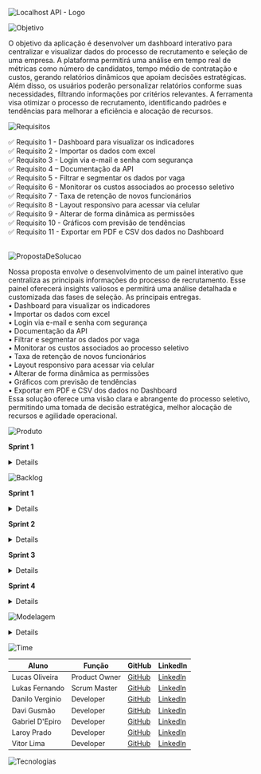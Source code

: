 ![Localhost API - Logo](https://github.com/user-attachments/assets/5d04e4d3-64c1-4890-b756-604a49fe3311)


![Objetivo](https://github.com/user-attachments/assets/c4fca693-63f8-4329-a0e8-4b103d9ab544)

O objetivo da aplicação é desenvolver um dashboard interativo para centralizar e visualizar dados do processo de recrutamento e seleção de uma empresa. A plataforma permitirá uma análise em tempo real de métricas como número de candidatos, tempo médio de contratação e custos, gerando relatórios dinâmicos que apoiam decisões estratégicas. Além disso, os usuários poderão personalizar relatórios conforme suas necessidades, filtrando informações por critérios relevantes. A ferramenta visa otimizar o processo de recrutamento, identificando padrões e tendências para melhorar a eficiência e alocação de recursos.

![Requisitos](https://github.com/user-attachments/assets/7c923995-da65-4006-b748-71be1a5f5b51)

✅ Requisito 1 - Dashboard para visualizar os indicadores </br>
✅ Requisito 2 - Importar os dados com excel </br>
✅ Requisito 3 - Login via e-mail e senha com segurança </br>
✅ Requisito 4 – Documentação da API </br>
✅ Requisito 5 - Filtrar e segmentar os dados por vaga </br>
✅ Requisito 6 - Monitorar os custos associados ao processo seletivo </br>
✅ Requisito 7 - Taxa de retenção de novos funcionários </br>
✅ Requisito 8 - Layout responsivo para acessar via celular </br>
✅ Requisito 9 - Alterar de forma dinâmica as permissões </br>
✅ Requisito 10 - Gráficos com previsão de tendências </br>
✅ Requisito 11 - Exportar em PDF e CSV dos dados no Dashboard </br>
</br>

![PropostaDeSolucao](https://github.com/user-attachments/assets/5dc4a1e7-4e19-429a-91ce-7b824780c50f)

Nossa proposta envolve o desenvolvimento de um painel interativo que centraliza as principais informações do processo de recrutamento. Esse painel oferecerá insights valiosos e permitirá uma análise detalhada e customizada das fases de seleção. As principais entregas. <br/>
    •  Dashboard para visualizar os indicadores <br/>
    •  Importar os dados com excel <br/>
    •  Login via e-mail e senha com segurança <br/>
    •  Documentação da API <br/>
    •  Filtrar e segmentar os dados por vaga <br/>
    •  Monitorar os custos associados ao processo seletivo <br/>
    •  Taxa de retenção de novos funcionários <br/>
    •  Layout responsivo para acessar via celular <br/>
    •  Alterar de forma dinâmica as permissões <br/>
    •  Gráficos com previsão de tendências <br/>
    •  Exportar em PDF e CSV dos dados no Dashboard <br/>
Essa solução oferece uma visão clara e abrangente do processo seletivo, permitindo uma tomada de decisão estratégica, melhor alocação de recursos e agilidade operacional.

![Produto](https://github.com/user-attachments/assets/350e2bd9-b395-4581-a352-d723fa62e332)

**Sprint 1**
<details>
  
[Screencast from 2024-09-29 22-07-52.webm](https://github.com/user-attachments/assets/030b4637-d812-46d1-9c0b-a8343941f8b8)

</details>


![Backlog](https://github.com/user-attachments/assets/94656158-8e74-4cf6-a2fc-fd1e2f8a6808)

**Sprint 1**
<details>

| Prioridade | História                                                                                              | Jira          |
|------------|-------------------------------------------------------------------------------------------------------|---------------|
| 1          | Como usuário de RH, para acessar o dashboard e visualizar pelo menos 3 indicadores:                   | [Ver no Jira](https://localhost305.atlassian.net/browse/LOC-1)) |
|            | - Indicador com o número de candidatos por vagas                                                      |               |
|            | - Um card com o tempo médio de contratação                                                            |               |
|            | - Filtrar por período                                                                                 |               |
| 2          | Funcionalidade de import dos dados (ETL).                                                             | [Ver no Jira](https://localhost305.atlassian.net/browse/LOC-2)  |
| 3          | Criação do MER e do script para o banco de dados.                                                     | [Ver no Jira](https://localhost305.atlassian.net/browse/LOC-19) |
| 4          | Como usuário de RH quero acessar a plataforma via login de e-mail e senha.                            | [Ver no Jira](https://localhost305.atlassian.net/browse/LOC-3)  |
| 5          | Inserir o Swagger (API Documentation) no backend.                                                     | [Ver no Jira](https://localhost305.atlassian.net/browse/LOC-23) |

</details>

**Sprint 2**
<details>

| Prioridade | História                                                                                              | Jira          |
|------------|-------------------------------------------------------------------------------------------------------|---------------|
| 1          | Como usuário de RH, quero filtrar e segmentar todos os dados por tipo de vaga, na tela de dashboard.  | [Ver no Jira](https://localhost305.atlassian.net/browse/LOC-4)  |
| 2          | Preciso monitorar os custos associados ao processo seletivo.                                          | [Ver no Jira](https://localhost305.atlassian.net/browse/LOC-6)  |
| 3          | No dashboard quero visualizar um card com a taxa de retenção de novos funcionários.                   | [Ver no Jira](https://localhost305.atlassian.net/browse/LOC-5)  |
| 4          | Quero ter uma aplicação estável e confiavel (DevOps).                                                 | [Ver no Jira](https://localhost305.atlassian.net/browse/LOC-48) |
| 5          | Como usuário quero ter um layout responsivo para acessar via celular nas reuniões.                    | [Ver no Jira](https://localhost305.atlassian.net/browse/LOC-43) |
| 6          | Melhorar critério de senha.                                                                           | [Ver no Jira](https://localhost305.atlassian.net/browse/LOC-45) |

</details>

**Sprint 3**
<details>

| Prioridade | História                                                                                          | Jira          |
|------------|---------------------------------------------------------------------------------------------------|---------------|
| 1          | Como usuário de RH, preciso liberar o acesso de acordo com o cargo ou algum outro critério. Se sim, quais cargos/critérios são necessários? | [Ver no Jira](https://localhost305.atlassian.net/browse/LOC-8) |
| 2          | Quero poder analisar as tendências e padrões no processo de seleção.                              | [Ver no Jira](https://localhost305.atlassian.net/browse/LOC-7) |

</details>

**Sprint 4**
<details>

| Prioridade | História                                                                                          | Jira          |
|------------|---------------------------------------------------------------------------------------------------|---------------|
| 1          | Como usuário de RH, quero modificar de forma dinâmica as permissões de acesso dos usuários.       | [Ver no Jira](https://localhost305.atlassian.net/browse/LOC-10) |
| 2          | Quero ter a opção de exportar em PDF e CSV dos dados no Dashboard.                                | [Ver no Jira](https://localhost305.atlassian.net/browse/LOC-9) |

</details>


![Modelagem](https://github.com/user-attachments/assets/b74c1529-06d5-449f-a6d0-b7909d026f00)

<details>

![MER](https://github.com/Localhost-305/localhost-database/blob/main/MER/MER.png)

</details>


![Time](https://github.com/user-attachments/assets/a3fa4a08-00aa-4f95-9947-5e6453eade2a)

| Aluno             | Função       | GitHub       | LinkedIn       |
|-------------------|--------------|--------------|-----------------|
| Lucas Oliveira    | Product Owner| [GitHub](https://github.com/LucasOliveira321) | [LinkedIn](https://www.linkedin.com/in/lucas-augusto-oliveira/)                                                                           |
| Lukas Fernando    | Scrum Master | [GitHub](https://github.com/LukasFernando)    | [LinkedIn](#)                                                                                                                             |
| Danilo Verginio   | Developer    | [GitHub](https://github.com/Daniloel)         | [LinkedIn](https://www.linkedin.com/in/daniloverginio)                                                                                    |
| Davi Gusmão       | Developer    | [GitHub](https://github.com/Davign10)         | [LinkedIn](https://br.linkedin.com/in/dgusm%C3%A3o)                                                                                       |
| Gabriel D'Epiro   | Developer    | [GitHub](https://github.com/GabrielDepiro)    | [LinkedIn](https://www.linkedin.com/in/gabriel-depiro/)                                                                                   |
| Laroy Prado       | Developer    | [GitHub](https://github.com/laroyprado)       | [LinkedIn](https://br.linkedin.com/in/laroyprado)                                                                                         |
| Vitor Lima        | Developer    | [GitHub](https://github.com/VilRL)            | [LinkedIn](https://www.linkedin.com/in/vitor-lima-dev?utm_source=share&utm_campaign=share_via&utm_content=profile&utm_medium=android_app) |


![Tecnologias](https://github.com/user-attachments/assets/74af18c3-3b53-48cd-b0eb-c0141b473b91)

